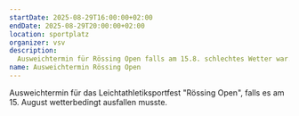 ```yaml
---
startDate: 2025-08-29T16:00:00+02:00
endDate: 2025-08-29T20:00:00+02:00
location: sportplatz
organizer: vsv
description:
  Ausweichtermin für Rössing Open falls am 15.8. schlechtes Wetter war.
name: Ausweichtermin Rössing Open
---
```


Ausweichtermin für das Leichtathletiksportfest "Rössing Open", falls es am 15. August wetterbedingt ausfallen musste.